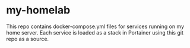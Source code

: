 # my-homelab

This repo contains docker-compose.yml files for services running on my home server. Each service is loaded as a stack
in Portainer using this git repo as a source.
